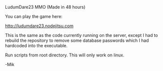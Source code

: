 LudumDare23 MMO (Made in 48 hours)

You can play the game here:

http://ludumdare23.nodejitsu.com

This is the same as the code currently running on the server, except I had to rebuild the repository to remove some database passwords which I had hardcoded into the executable.

Run scripts from root directory.  This will only work on linux.

-Mik
